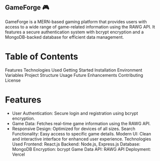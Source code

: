 ## GameForge 🎮

GameForge is a MERN-based gaming platform that provides users with access to a wide range of game-related information using the RAWG API. It features a secure authentication system with bcrypt encryption and a MongoDB-backed database for efficient data management.

# Table of Contents
Features
Technologies Used
Getting Started
Installation
Environment Variables
Project Structure
Usage
Future Enhancements
Contributing
License

# Features

- User Authentication: Secure login and registration using bcrypt encryption.
- Game Data: Fetches real-time game information using the RAWG API.
- Responsive Design: Optimized for devices of all sizes.
Search Functionality: Easy access to specific game details.
Modern UI: Clean and interactive interface for enhanced user experience.
Technologies Used
Frontend: React.js
Backend: Node.js, Express.js
Database: MongoDB
Encryption: bcrypt
Game Data API: RAWG API
Deployment: Vercel
 
